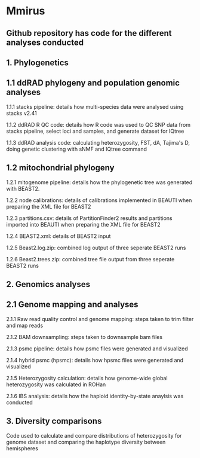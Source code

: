 # Mmirus

## Github repository has code for the different analyses conducted

## 1. Phylogenetics

## 1.1 ddRAD phylogeny and population genomic analyses
1.1.1 stacks pipeline: details how multi-species data were analysed using stacks v2.41

1.1.2 ddRAD R QC code: details how R code was used to QC SNP data from stacks pipeline, select loci and samples, and generate dataset for IQtree

1.1.3 ddRAD analysis code: calculating heterozygosity, FST, dA, Tajima's D, doing genetic clustering with sNMF and IQtree command

## 1.2 mitochondrial phylogeny
1.2.1 mitogenome pipeline: details how the phylogenetic tree was generated with BEAST2.

1.2.2 node calibrations: details of calibrations implemented in BEAUTI when preparing the XML file for BEAST2

1.2.3 partitions.csv: details of PartitionFinder2 results and partitions imported into BEAUTI when preparing the XML file for BEAST2

1.2.4 BEAST2.xml: details of BEAST2 input

1.2.5 Beast2.log.zip: combined log output of three seperate BEAST2 runs 

1.2.6 Beast2.trees.zip: combined tree file output from three seperate BEAST2 runs


## 2. Genomics analyses

## 2.1 Genome mapping and analyses
2.1.1 Raw read quality control and genome mapping: steps taken to trim filter and map reads

2.1.2 BAM downsampling: steps taken to downsample bam files

2.1.3 psmc pipeline: details how psmc files were generated and visualized

2.1.4 hybrid psmc (hpsmc): details how hpsmc files were generated and visualized

2.1.5 Heterozygosity calculation: details how genome-wide global heterozygosity was calculated in ROHan 

2.1.6 IBS analysis: details how the haploid identity-by-state anaylsis was conducted

## 3. Diversity comparisons
Code used to calculate and compare distributions of heterozygosity for genome dataset and comparing the haplotype diversity between hemispheres

